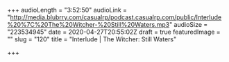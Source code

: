 +++
audioLength = "3:52:50"
audioLink = "http://media.blubrry.com/casualrp/podcast.casualrp.com/public/Interlude%20%7C%20The%20Witcher-%20Still%20Waters.mp3"
audioSize = "223534945"
date = 2020-04-27T20:55:02Z
draft = true
featuredImage = ""
slug = "120"
title = "Interlude | The Witcher: Still Waters"

+++
